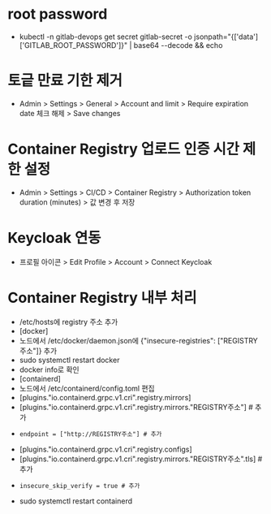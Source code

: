 # root password

- kubectl -n gitlab-devops get secret gitlab-secret -o jsonpath="{['data']['GITLAB_ROOT_PASSWORD']}" | base64 --decode && echo

# 토긑 만료 기한 제거

- Admin > Settings > General > Account and limit > Require expiration date 체크 해제 > Save changes

# Container Registry 업로드 인증 시간 제한 설정

- Admin > Settings > CI/CD > Container Registry > Authorization token duration (minutes) > 값 변경 후 저장

# Keycloak 연동

- 프로필 아이콘 > Edit Profile > Account > Connect Keycloak

# Container Registry 내부 처리

- /etc/hosts에 registry 주소 추가
- [docker]
- 노드에서 /etc/docker/daemon.json에 {"insecure-registries": ["REGISTRY 주소"]} 추가
- sudo systemctl restart docker
- docker info로 확인
- [containerd]
- 노드에서 /etc/containerd/config.toml 편집
- [plugins."io.containerd.grpc.v1.cri".registry.mirrors]
-   [plugins."io.containerd.grpc.v1.cri".registry.mirrors."REGISTRY주소"] # 추가
-     endpoint = ["http://REGISTRY주소"] # 추가
- [plugins."io.containerd.grpc.v1.cri".registry.configs]
-   [plugins."io.containerd.grpc.v1.cri".registry.mirrors."REGISTRY주소".tls] # 추가
-     insecure_skip_verify = true # 추가
- sudo systemctl restart containerd

